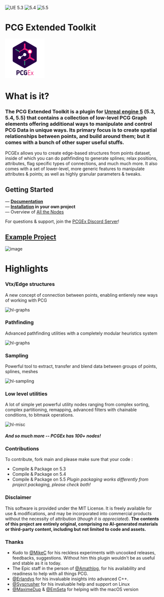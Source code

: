 ![UE 5.3](https://img.shields.io/badge/UE-5.3-darkgreen) ![5.4](https://img.shields.io/badge/5.4-darkgreen) ![5.5](https://img.shields.io/badge/5.5-darkgreen)
# PCG Extended Toolkit 

![PCGEx](/Resources/Icon128.png)

# What is it?
### The PCG Extended Toolkit is a plugin for [Unreal engine 5](https://www.unrealengine.com/en-US/) (5.3, 5.4, 5.5) that contains a collection of **low-level PCG Graph elements** offering additional ways to manipulate and control PCG Data in unique ways. Its primary focus is to create spatial relationships between points, and build around them; but it comes with a bunch of other super useful stuffs.

PCGEx allows you to create edge-based structures from points dataset, inside of which you can do pathfinding to generate splines; relax positions, attributes, flag specific types of connections, and much much more. 
It also comes with a set of lower-level, more generic features to manipulate attributes & points; as well as highly granular parameters & tweaks.

## Getting Started
— **[Documentation](https://nebukam.github.io/PCGExtendedToolkit/)**  
— **[Installation](https://nebukam.github.io/PCGExtendedToolkit/installation.html) in your own project**  
— Overview of [All the Nodes](https://nebukam.github.io/PCGExtendedToolkit/all-nodes.html)  

For questions & support, join the [PCGEx Discord Server](https://discord.gg/mde2vC5gbE)!

## **[Example Project](https://github.com/Nebukam/PCGExExampleProject)**
![image](https://github.com/user-attachments/assets/b8bd713e-0b60-4cdc-84d9-dd776d452bf8)

# Highlights
### Vtx/Edge structures
A new concept of connection between points, enabling entierely new ways of working with PCG

![hl-graphs](https://raw.githubusercontent.com/Nebukam/PCGExtendedToolkit/docs/_sources/assets/misc/highlight-graphs.jpg)

### Pathfinding
Advanced pathfinding utilities with a completely modular heuristics system

![hl-graphs](https://raw.githubusercontent.com/Nebukam/PCGExtendedToolkit/docs/_sources/assets/misc/highlight-pathfinding.jpg)

### Sampling
Powerful tool to extract, transfer and blend data between groups of points, splines, meshes

![hl-sampling](https://raw.githubusercontent.com/Nebukam/PCGExtendedToolkit/docs/_sources/assets/misc/highlight-samplers.jpg)

### Low level utilities
A lot of simple yet powerful utility nodes ranging from complex sorting, complex partitioning, remapping, advanced filters with chainable conditions, to bitmask operations.

![hl-misc](https://raw.githubusercontent.com/Nebukam/PCGExtendedToolkit/docs/_sources/assets/misc/highlight-miscjpg.jpg)

#### *And so much more -- PCGEx has 100+ nodes!*

### Contributions
To contribute, fork main and please make sure that your code :
* Compile & Package on 5.3
* Compile & Package on 5.4
* Compile & Package on 5.5
*Plugin packaging works differently from project packaging, please check both!*

### Disclaimer
This software is provided under the MIT License. It is freely available for use & modifications, and may be incorporated into commercial products without the necessity of attribution (*though it is appreciated*). **The contents of this project are entirely original, comprising no AI-generated materials or third-party content, including but not limited to code and assets.**

### Thanks
- Kudo to [@MikeC](https://github.com/mikec316) for his reckless experiments with uncooked releases, feedbacks, suggestions. Without him this plugin wouldn't be as useful and stable as it is today.
- The Epic staff in the person of [@Amathlog](https://github.com/Amathlog), for his availability and readiness to help with all things PCG.
- [@Erlandys](https://github.com/Erlandys) for his invaluable insights into advanced C++.
- [@Syscrusher](https://github.com/sna-scourtney) for his invaluable help and support on Linux
- [@MaximeDup](https://github.com/MaximeDup) & [@EmSeta](https://github.com/EmSeta) for helping with the macOS version
